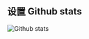 
## 设置 Github stats
![Github stats](https://github-readme-stats.vercel.app/api?username=sunwenming&show_icons=true)
